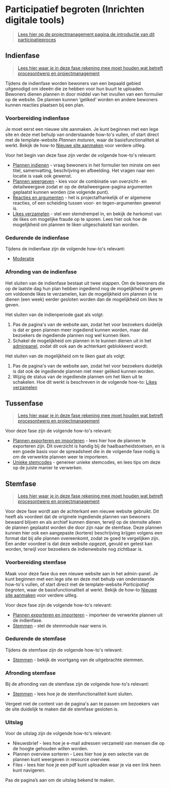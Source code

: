 # Participatief begroten (Inrichten digitale tools)

> [Lees hier op de projectmanagement pagina de introductie van dit participatieproces](/project-management/processes/participatory-budgeting.md#participatief-begroten---projectmanagement)

## Indienfase

> [Lees hier waar je in deze fase rekening mee moet houden wat betreft procesontwerp en projectmanagement](/project-management/processes/participatory-budgeting.md#indienfase)

Tijdens de indienfase worden bewoners van een bepaald gebied uitgenodigd om ideeën die ze hebben voor hun buurt te uploaden. Bewoners dienen plannen in door middel van het invullen van een formulier op de website. De plannen kunnen ‘geliked’ worden en andere bewoners kunnen reacties plaatsen bij een plan. 

### Voorbereiding indienfase

Je moet eerst een nieuwe site aanmaken. Je kunt beginnen met een lege site en deze met behulp van onderstaande how-to's vullen, of start direct met de template-website _Plannen insturen_, waar de basisfunctionaliteit al werkt. Bekijk de how-to [Nieuwe site aanmaken](/manual/how-tos/new-site.md) voor verdere uitleg.

Voor het begin van deze fase zijn verder de volgende how-to's relevant:
* [Plannen indienen](/manual/how-tos/upload-ideas.md) - vraag bewoners in het formulier ten minste om een titel, samenvatting, beschrijving en afbeelding. Het vragen naar een locatie is vaak ook gewenst.
* [Plannen weergeven](/manual/how-tos/show-ideas.md) - kies voor de combinatie van overzicht- en detailweergave zodat er op de detailweergave-pagina argumenten geplaatst kunnen worden (zie volgende punt).
* [Reacties en argumenten](/manual/how-tos/arguments.md) - het is projectafhankelijk of er algemene reacties, of een scheiding tussen voor- en tegen-argumenten gewenst is.
* [Likes verzamelen](/manual/how-tos/like-ideas.md) - stel een stemdrempel in, en bekijk de herkomst van de likes om mogelijke fraude op te sporen. Lees hier ook hoe de mogelijkheid om plannen te liken uitgeschakeld kan worden.

### Gedurende de indienfase

Tijdens de indienfase zijn de volgende how-to's relevant:
* [Moderatie](/manual/how-tos/moderation.md)

### Afronding van de indienfase

Het sluiten van de indienfase bestaat uit twee stappen. Om de bewoners die op de laatste dag hun plan hebben ingediend nog de mogelijkheid te geven om voldoende likes te verzamelen, kan de mogelijkheid om plannen in te dienen (een week) eerder gesloten worden dan de mogelijkheid om likes te geven.

Het sluiten van de indienperiode gaat als volgt:
1. Pas de pagina's van de website aan, zodat het voor bezoekers duidelijk is dat er geen plannen meer ingediend kunnen worden, maar dat bezoekers de ingediende plannen nog wel kunnen liken.
2. Schakel de mogelijkheid om plannen in te kunnen dienen uit in het [adminpanel](/manual/miscellaneous/adminpanel.md), zodat dit ook aan de achterkant geblokkeerd wordt.

Het sluiten van de mogelijkheid om te liken gaat als volgt:
1. Pas de pagina's van de website aan, zodat het voor bezoekers duidelijk is dat ook de ingediende plannen niet meer geliked kunnen worden.
2. Wijzig de status van de ingediende plannen om het liken uit te schakelen. Hoe dit werkt is beschreven in de volgende how-to: [Likes verzamelen](/manual/how-tos/like-ideas.md)

## Tussenfase

> [Lees hier waar je in deze fase rekening mee moet houden wat betreft procesontwerp en projectmanagement](/project-management/processes/participatory-budgeting.md#tussenfase)

Voor deze fase zijn de volgende how-to's relevant:
* [Plannen exporteren en importeren](/manual/how-tos/importing-plans.md) - lees hier hoe de plannen te exporteren zijn. Dit overzicht is handig bij de haalbaarheidstoetsen, en is een goede basis voor de spreadsheet die in de volgende fase nodig is om de verwerkte plannen weer te importeren.
* [Unieke stemcodes](/manual/how-tos/voting-codes.md) - genereer unieke stemcodes, en lees tips om deze op de juiste manier te verwerken.

## Stemfase

> [Lees hier waar je in deze fase rekening mee moet houden wat betreft procesontwerp en projectmanagement](/project-management/processes/participatory-budgeting.md#stemfase)

Voor deze fase wordt aan de achterkant een nieuwe website gebruikt. Dit heeft als voordeel dat de originele ingediende plannen van bewoners bewaard blijven en als archief kunnen dienen, terwijl op de stemsite alleen de plannen geplaatst worden die door zijn naar de stemfase. Deze plannen kunnen hier ook een aangepaste (kortere) beschrijving krijgen volgens een format dat bij alle plannen overeenkomt, zodat ze goed te vergelijken zijn. Een ander voordeel is dat deze website opgezet, gevuld en getest kan worden, terwijl voor bezoekers de indienwebsite nog zichtbaar is.

### Voorbereiding stemfase

Maak voor deze fase dus een nieuwe website aan in het admin-panel. Je kunt beginnen met een lege site en deze met behulp van onderstaande how-to's vullen, of start direct met de template-website _Participatief begroten_, waar de basisfunctionaliteit al werkt. Bekijk de how-to [Nieuwe site aanmaken](/manual/how-tos/new-site.md) voor verdere uitleg.

Voor deze fase zijn de volgende how-to's relevant:
* [Plannen exporteren en importeren](/manual/how-tos/importing-plans.md) - importeer de verwerkte plannen uit de indienfase.
* [Stemmen](/manual/how-tos/voting.md) - stel de stemmodule naar wens in.

### Gedurende de stemfase

Tijdens de stemfase zijn de volgende how-to's relevant:
* [Stemmen](/manual/how-tos/voting.md) - bekijk de voortgang van de uitgebrachte stemmen.

### Afronding stemfase

Bij de afronding van de stemfase zijn de volgende how-to's relevant:
* [Stemmen](/manual/how-tos/voting.md) - lees hoe je de stemfunctionaliteit kunt sluiten.

Vergeet niet de content van de pagina's aan te passen om bezoekers van de site duidelijk te maken dat de stemfase gesloten is.

### Uitslag

Voor de uitslag zijn de volgende how-to's relevant:

*   Nieuwsbrief - lees hoe je e-mail adressen verzameld van mensen die op de hoogte gehouden willen worden.
*   Plannen overview sorteren - Lees hier hoe je een selectie van de plannen kunt weergeven in resource overview. 
*   Files - lees hier hoe je een pdf kunt uploaden waar je via een link heen kunt navigeren. 

Pas de pagina’s aan om de uitslag bekend te maken.
